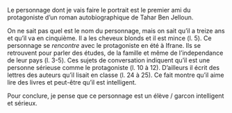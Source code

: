 Le personnage dont je vais faire le portrait est le premier ami du protagoniste d’un roman autobiographique de Tahar Ben Jelloun. 

On ne sait pas quel est le nom du personnage, mais on sait qu’il a treize ans et qu’il va en cinquième.
Il a les cheveux blonds et il est mince (l. 5). 
Ce personnage se *rencontre* avec le protagoniste en été à Ifrane. Ils se retrouvent pour parler des études, de la famille et même de l’independance de leur pays (l. 3-5). Ces sujets de conversation indiquent qu’il est une personne sérieuse comme le protagoniste (l. 10 à 12).
D’ailleurs il écrit des lettres des auteurs qu’il lisait en classe (l. 24 à 25). Ce fait montre qu’il aime lire des livres et peut-être qu’il est intelligent.

Pour conclure, je pense que ce personnage est un élève / garcon intelligent et sérieux.
